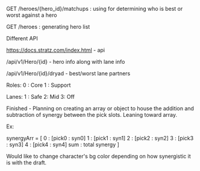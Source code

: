 GET /heroes/{hero_id}/matchups : using for determining who is best or worst against a hero

GET /heroes : generating hero list

Different API

https://docs.stratz.com/index.html - api

/api/v1/Hero/{id} - hero info along with lane info

/api/v1/Hero/{id}/dryad - best/worst lane partners

Roles:
0 : Core
1 : Support

Lanes:
1 : Safe
2: Mid
3: Off


Finished - Planning on creating an array or object to house the addition and subtraction of synergy between the pick slots. Leaning toward array.

Ex:

synergyArr = [
    0 : [pick0 : syn0]
    1 : [pick1 : syn1]
    2 : [pick2 : syn2]
    3 : [pick3 : syn3]
    4 : [pick4 : syn4]
    sum : total synergy
]

Would like to change character's bg color depending on how synergistic it is with the draft.